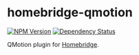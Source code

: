 # homebridge-qmotion
[![NPM Version](https://img.shields.io/npm/v/homebridge-qmotion.svg)](https://www.npmjs.com/package/homebridge-qmotion)
[![Dependency Status](https://img.shields.io/versioneye/d/nodejs/homebridge-qmotion.svg)](https://www.versioneye.com/nodejs/homebridge-qmotion/)

QMotion plugin for [Homebridge](https://github.com/nfarina/homebridge).
